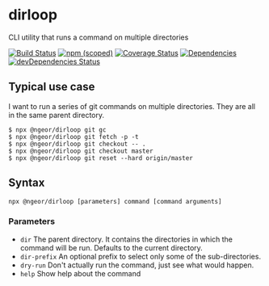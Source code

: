 dirloop
=========

CLI utility that runs a command on multiple directories

[![Build Status](https://travis-ci.org/ngeor/dirloop.svg?branch=master)](https://travis-ci.org/ngeor/dirloop)
[![npm (scoped)](https://img.shields.io/npm/v/@ngeor/dirloop.svg)](https://www.npmjs.com/package/@ngeor/dirloop)
[![Coverage Status](https://coveralls.io/repos/github/ngeor/dirloop/badge.svg)](https://coveralls.io/github/ngeor/dirloop)
[![Dependencies](https://david-dm.org/ngeor/dirloop.svg)](https://david-dm.org/ngeor/dirloop)
[![devDependencies Status](https://david-dm.org/ngeor/dirloop/dev-status.svg)](https://david-dm.org/ngeor/dirloop?type=dev)

## Typical use case

I want to run a series of git commands on multiple directories. They are all in
the same parent directory.

```
$ npx @ngeor/dirloop git gc
$ npx @ngeor/dirloop git fetch -p -t
$ npx @ngeor/dirloop git checkout -- .
$ npx @ngeor/dirloop git checkout master
$ npx @ngeor/dirloop git reset --hard origin/master
```

## Syntax

`npx @ngeor/dirloop [parameters] command [command arguments]`

### Parameters

- `dir` The parent directory. It contains the directories in which the command
  will be run. Defaults to the current directory.
- `dir-prefix` An optional prefix to select only some of the
  sub-directories.
- `dry-run` Don't actually run the command, just see what would happen.
- `help` Show help about the command
